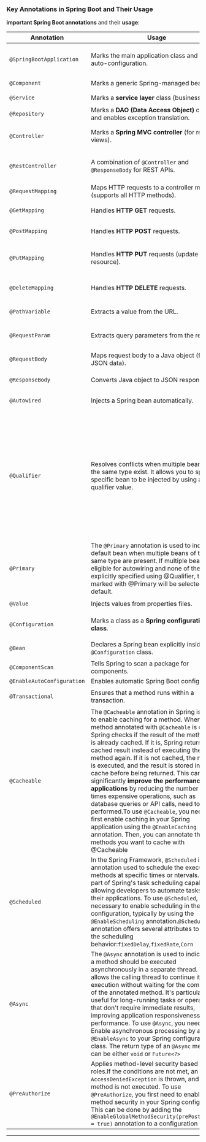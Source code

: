 ### **Key Annotations in Spring Boot and Their Usage**  

**important Spring Boot annotations** and their **usage**:  

| **Annotation** | **Usage** | **Example** |
|--------------|----------|------------|
| `@SpringBootApplication` | Marks the main application class and enables auto-configuration. | `@SpringBootApplication public class MyApp { public static void main(String[] args) { SpringApplication.run(MyApp.class, args); } }` |
| `@Component` | Marks a generic Spring-managed bean. | `@Component public class MyComponent { }` |
| `@Service` | Marks a **service layer** class (business logic). | `@Service public class UserService { }` |
| `@Repository` | Marks a **DAO (Data Access Object)** class and enables exception translation. | `@Repository public class UserRepository { }` |
| `@Controller` | Marks a **Spring MVC controller** (for returning views). | `@Controller public class HomeController { @GetMapping("/") public String home() { return "index"; } }` |
| `@RestController` | A combination of `@Controller` and `@ResponseBody` for REST APIs. | `@RestController public class UserController { @GetMapping("/users") public List<User> getUsers() { return userService.getAllUsers(); } }` |
| `@RequestMapping` | Maps HTTP requests to a controller method (supports all HTTP methods). | `@RequestMapping("/users") public class UserController { }` |
| `@GetMapping` | Handles **HTTP GET** requests. | `@GetMapping("/{id}") public User getUser(@PathVariable int id) { return userService.getUser(id); }` |
| `@PostMapping` | Handles **HTTP POST** requests. | `@PostMapping("/") public void createUser(@RequestBody User user) { userService.createUser(user); }` |
| `@PutMapping` | Handles **HTTP PUT** requests (update resource). | `@PutMapping("/{id}") public void updateUser(@PathVariable int id, @RequestBody User user) { userService.updateUser(id, user); }` |
| `@DeleteMapping` | Handles **HTTP DELETE** requests. | `@DeleteMapping("/{id}") public void deleteUser(@PathVariable int id) { userService.deleteUser(id); }` |
| `@PathVariable` | Extracts a value from the URL. | `@GetMapping("/{id}") public User getUser(@PathVariable int id) { return userService.getUser(id); }` |
| `@RequestParam` | Extracts query parameters from the request. | `@GetMapping("/users") public List<User> getUsers(@RequestParam String name) { return userService.findByName(name); }` |
| `@RequestBody` | Maps request body to a Java object (for JSON data). | `@PostMapping("/") public void createUser(@RequestBody User user) { }` |
| `@ResponseBody` | Converts Java object to JSON response. | `@ResponseBody public User getUser() { return new User(1, "John"); }` |
| `@Autowired` | Injects a Spring bean automatically. | `@Service public class UserService { @Autowired private UserRepository userRepository; }` |
| `@Qualifier` | Resolves conflicts when multiple beans of the same type exist. It allows you to specify a specific bean to be injected by using a qualifier value.| `interface Message {} @Component("email") class Email implements Message {} @Component("sms") class SMS implements Message {} @Service class MessageService { @Autowired @Qualifier("email")  private Message message; }` Note: In this example, the **MessageService** depends on the Message interface. There are two implementations of this interface: Email and SMS. Without the **@Qualifier** annotation, Spring would not know which bean to inject. By using **@Qualifier("email")**, we specify that the email bean should be injected.|
| `@Primary` | The `@Primary` annotation is used to indicate a default bean when multiple beans of the same type are present. If multiple beans are eligible for autowiring and none of them are explicitly specified using @Qualifier, the bean marked with @Primary will be selected by default. | `@Primary @Component public class PrimaryBean { }` |
| `@Value` | Injects values from properties files. | `@Value("${app.name}") private String appName;` |
| `@Configuration` | Marks a class as a **Spring configuration class**. | `@Configuration public class AppConfig { @Bean public RestTemplate restTemplate() { return new RestTemplate(); } }` |
| `@Bean` | Declares a Spring bean explicitly inside a `@Configuration` class. | `@Bean public RestTemplate restTemplate() { return new RestTemplate(); }` |
| `@ComponentScan` | Tells Spring to scan a package for components. | `@ComponentScan("com.example")` |
| `@EnableAutoConfiguration` | Enables automatic Spring Boot configuration. | `@EnableAutoConfiguration` |
| `@Transactional` | Ensures that a method runs within a transaction. | `@Transactional public void transferMoney() { debitAccount(); creditAccount(); }` |
| `@Cacheable` | The `@Cacheable` annotation in Spring is used to enable caching for a method. When a method annotated with `@Cacheable` is called, Spring checks if the result of the method call is already cached. If it is, Spring returns the cached result instead of executing the method again. If it is not cached, the method is executed, and the result is stored in the cache before being returned. This can significantly **improve the performance of applications** by reducing the number of times expensive operations, such as database queries or API calls, need to be performed.To use `@Cacheable`, you need to first enable caching in your Spring application using the `@EnableCaching` annotation. Then, you can annotate the methods you want to cache with @Cacheable | `@Service @EnableCaching public class MyService { @Cacheable("myCache") public String getData(String key) {   return data;    } }` |
| `@Scheduled` | In the Spring Framework, `@Scheduled` is an annotation used to schedule the execution of methods at specific times or   ntervals. It's a part of Spring's task scheduling capabilities, allowing developers to automate tasks within their applications. To use `@Scheduled`, it's necessary to enable scheduling in the Spring configuration, typically by using the `@EnableScheduling` annotation.`@Scheduled` annotation offers several attributes to define the scheduling behavior:`fixedDelay`,`fixedRate`,`Corn`  | `@Scheduled(fixedRate = 5000) public void logTime() { System.out.println(new Date()); }` |
| `@Async` | The `@Async` annotation is used to indicate that a method should be executed asynchronously in a separate thread. This allows the calling thread to continue its execution without waiting for the completion of the annotated method. It's particularly useful for long-running tasks or operations that don't require immediate results, improving application responsiveness and performance. To use `@Async`, you need to: Enable asynchronous processing by adding `@EnableAsync` to your Spring configuration class. The return type of an `@Async` method can be either `void` or `Future<?>`| `@Async public void sendEmail() { // Asynchronous email sending logic }` |
| `@PreAuthorize` | Applies method-level security based on roles.If the conditions are not met, an `AccessDeniedException` is thrown, and the method is not executed. To use `@PreAuthorize`, you first need to enable method security in your Spring configuration. This can be done by adding the `@EnableGlobalMethodSecurity(prePostEnabled = true)` annotation to a configuration class.| `@PreAuthorize("hasRole('ADMIN')") public void deleteUser() { }` |

---
 

